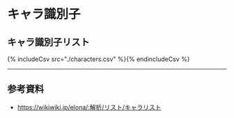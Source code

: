 # キャラ識別子
## キャラ識別子リスト
{% includeCsv src="./characters.csv" %}{% endincludeCsv %}

---

## 参考資料
* https://wikiwiki.jp/elona/:解析/リスト/キャラリスト
